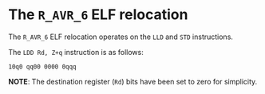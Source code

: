 
# The `R_AVR_6` ELF relocation

The `R_AVR_6` ELF relocation operates on the `LLD` and `STD` instructions.

The `LDD Rd, Z+q` instruction is as follows:

```
10q0 qq00 0000 0qqq
```
**NOTE**: The destination register (`Rd`) bits have been set to zero for simplicity.



